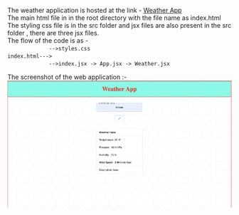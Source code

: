 The weather application is hosted at the link - [Weather App](https://abhinavpatel271.github.io/codeX_weatherApp/)  
The main html file in in the root directory with the file name as index.html  
The styling css file is in the src folder and jsx files are also present in the src folder , there are three jsx files.  
The flow of the code is as -  
`              -->styles.css                         `  
`index.html--->                                     `  
`             -->index.jsx -> App.jsx -> Weather.jsx`   

The screenshot of the web application :-  
<img src="screenshot.png" />
             

 
